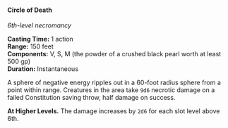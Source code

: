 #### Circle of Death
<!-- markdownlint-disable link-image-reference-definitions -->
[_metadata_:spell_name]:- "Circle_of_Death"
[_metadata_:spell_level]:- "6"
[_metadata_:spell_school]:- "necromancy"
[_metadata_:ritual]:- "false"
[_metadata_:casting_time_amount]:- "1"
[_metadata_:casting_time_unit]:- "action"
[_metadata_:range]:- "150 feet"
[_metadata_:target]:- "a point you choose"
[_metadata_:components_verbal]:- "true"
[_metadata_:components_somatic]:- "true"
[_metadata_:components_material]:- "true"
[_metadata_:components_material_description]:- "the powder of a crushed black pearl worth at least 500 gp)"
[_metadata_:components_material_cost]:- "500 gp"
[_metadata_:duration]:- "Instantaneous"
[_metadata_:concentration]:- "false"
[_metadata_:saving_throw]:- "Constitution"
[_metadata_:saving_throw_success]:- "halves_damage"
[_metadata_:damage_formula]:- "9d6"
[_metadata_:damage_type]:- "necrotic"
[_metadata_:compared_to_wotc_srd_5.1]:- "mechanics_same_wording_different"
[_metadata_:compared_to_a5e_srd]:- "mechanics_same_wording_different"
<!-- markdownlint-disable-next-line no-emphasis-as-heading -->
_6th-level necromancy_

**Casting Time:** 1 action \
**Range:** 150 feet \
**Components:** V, S, M (the powder of a crushed black pearl worth at least 500 gp) \
**Duration:** Instantaneous

A sphere of negative energy ripples out in a 60-foot radius sphere from a point within range.
Creatures in the area take `9d6` necrotic damage on a failed Constitution saving throw, half damage on success.

**At Higher Levels.**
The damage increases by `2d6` for each slot level above 6th.
